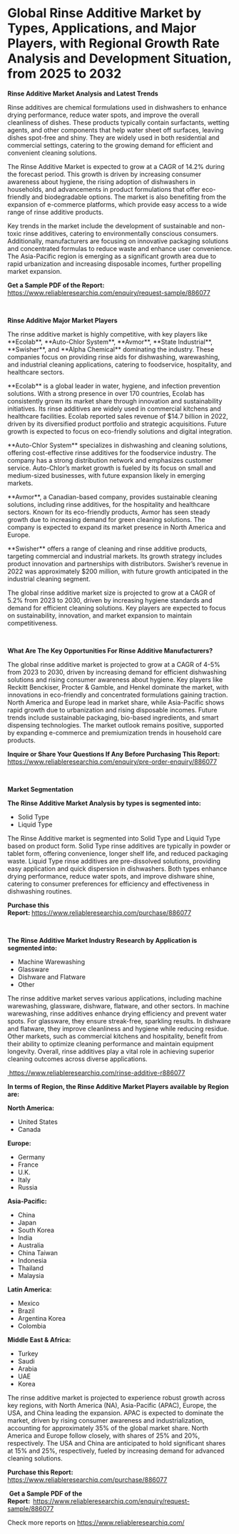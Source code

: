 <p><h1>Global Rinse Additive Market by Types, Applications, and Major Players, with Regional Growth Rate Analysis and Development Situation, from 2025 to 2032</h1></p><p><strong>Rinse Additive Market Analysis and Latest Trends</strong></p>
<p><p>Rinse additives are chemical formulations used in dishwashers to enhance drying performance, reduce water spots, and improve the overall cleanliness of dishes. These products typically contain surfactants, wetting agents, and other components that help water sheet off surfaces, leaving dishes spot-free and shiny. They are widely used in both residential and commercial settings, catering to the growing demand for efficient and convenient cleaning solutions.</p><p>The Rinse Additive Market is expected to grow at a CAGR of 14.2% during the forecast period. This growth is driven by increasing consumer awareness about hygiene, the rising adoption of dishwashers in households, and advancements in product formulations that offer eco-friendly and biodegradable options. The market is also benefiting from the expansion of e-commerce platforms, which provide easy access to a wide range of rinse additive products.</p><p>Key trends in the market include the development of sustainable and non-toxic rinse additives, catering to environmentally conscious consumers. Additionally, manufacturers are focusing on innovative packaging solutions and concentrated formulas to reduce waste and enhance user convenience. The Asia-Pacific region is emerging as a significant growth area due to rapid urbanization and increasing disposable incomes, further propelling market expansion.</p></p>
<p><strong>Get a Sample PDF of the Report:&nbsp;</strong> <a href="https://www.reliableresearchiq.com/enquiry/request-sample/886077?utm_campaign=2142&utm_medium=2&utm_source=Github&utm_content=ia&utm_term=26012025&utm_id=rinse-additive">https://www.reliableresearchiq.com/enquiry/request-sample/886077</a></p>
<p>&nbsp;</p>
<p><strong>Rinse Additive Major Market Players</strong></p>
<p><p>The rinse additive market is highly competitive, with key players like **Ecolab**, **Auto-Chlor System**, **Avmor**, **State Industrial**, **Swisher**, and **Alpha Chemical** dominating the industry. These companies focus on providing rinse aids for dishwashing, warewashing, and industrial cleaning applications, catering to foodservice, hospitality, and healthcare sectors.</p><p>**Ecolab** is a global leader in water, hygiene, and infection prevention solutions. With a strong presence in over 170 countries, Ecolab has consistently grown its market share through innovation and sustainability initiatives. Its rinse additives are widely used in commercial kitchens and healthcare facilities. Ecolab reported sales revenue of $14.7 billion in 2022, driven by its diversified product portfolio and strategic acquisitions. Future growth is expected to focus on eco-friendly solutions and digital integration.</p><p>**Auto-Chlor System** specializes in dishwashing and cleaning solutions, offering cost-effective rinse additives for the foodservice industry. The company has a strong distribution network and emphasizes customer service. Auto-Chlor’s market growth is fueled by its focus on small and medium-sized businesses, with future expansion likely in emerging markets.</p><p>**Avmor**, a Canadian-based company, provides sustainable cleaning solutions, including rinse additives, for the hospitality and healthcare sectors. Known for its eco-friendly products, Avmor has seen steady growth due to increasing demand for green cleaning solutions. The company is expected to expand its market presence in North America and Europe.</p><p>**Swisher** offers a range of cleaning and rinse additive products, targeting commercial and industrial markets. Its growth strategy includes product innovation and partnerships with distributors. Swisher’s revenue in 2022 was approximately $200 million, with future growth anticipated in the industrial cleaning segment.</p><p>The global rinse additive market size is projected to grow at a CAGR of 5.2% from 2023 to 2030, driven by increasing hygiene standards and demand for efficient cleaning solutions. Key players are expected to focus on sustainability, innovation, and market expansion to maintain competitiveness.</p></p>
<p>&nbsp;</p>
<p><strong>What Are The Key Opportunities For Rinse Additive Manufacturers?</strong></p>
<p><p>The global rinse additive market is projected to grow at a CAGR of 4-5% from 2023 to 2030, driven by increasing demand for efficient dishwashing solutions and rising consumer awareness about hygiene. Key players like Reckitt Benckiser, Procter & Gamble, and Henkel dominate the market, with innovations in eco-friendly and concentrated formulations gaining traction. North America and Europe lead in market share, while Asia-Pacific shows rapid growth due to urbanization and rising disposable incomes. Future trends include sustainable packaging, bio-based ingredients, and smart dispensing technologies. The market outlook remains positive, supported by expanding e-commerce and premiumization trends in household care products.</p></p>
<p><strong>Inquire or Share Your Questions If Any Before Purchasing This Report:</strong> <a href="https://www.reliableresearchiq.com/enquiry/pre-order-enquiry/886077?utm_campaign=2142&utm_medium=2&utm_source=Github&utm_content=ia&utm_term=26012025&utm_id=rinse-additive">https://www.reliableresearchiq.com/enquiry/pre-order-enquiry/886077</a></p>
<p>&nbsp;</p>
<p><strong>Market Segmentation</strong></p>
<p><strong>The Rinse Additive Market Analysis by types is segmented into:</strong></p>
<p><ul><li>Solid Type</li><li>Liquid Type</li></ul></p>
<p><p>The Rinse Additive market is segmented into Solid Type and Liquid Type based on product form. Solid Type rinse additives are typically in powder or tablet form, offering convenience, longer shelf life, and reduced packaging waste. Liquid Type rinse additives are pre-dissolved solutions, providing easy application and quick dispersion in dishwashers. Both types enhance drying performance, reduce water spots, and improve dishware shine, catering to consumer preferences for efficiency and effectiveness in dishwashing routines.</p></p>
<p><strong>Purchase this Report:&nbsp;</strong><a href="https://www.reliableresearchiq.com/purchase/886077?utm_campaign=2142&utm_medium=2&utm_source=Github&utm_content=ia&utm_term=26012025&utm_id=rinse-additive">https://www.reliableresearchiq.com/purchase/886077</a></p>
<p>&nbsp;</p>
<p><strong>The Rinse Additive Market Industry Research by Application is segmented into:</strong></p>
<p><ul><li>Machine Warewashing</li><li>Glassware</li><li>Dishware and Flatware</li><li>Other</li></ul></p>
<p><p>The rinse additive market serves various applications, including machine warewashing, glassware, dishware, flatware, and other sectors. In machine warewashing, rinse additives enhance drying efficiency and prevent water spots. For glassware, they ensure streak-free, sparkling results. In dishware and flatware, they improve cleanliness and hygiene while reducing residue. Other markets, such as commercial kitchens and hospitality, benefit from their ability to optimize cleaning performance and maintain equipment longevity. Overall, rinse additives play a vital role in achieving superior cleaning outcomes across diverse applications.</p></p>
<p><a href="https://www.reliableresearchiq.com/rinse-additive-r886077?utm_campaign=2142&utm_medium=2&utm_source=Github&utm_content=ia&utm_term=26012025&utm_id=rinse-additive">&nbsp;https://www.reliableresearchiq.com/rinse-additive-r886077</a></p>
<p><strong>In terms of Region, the Rinse Additive Market Players available by Region are:</strong></p>
<p>
    <p> <strong> North America: </strong>
        <ul>
            <li>United States</li>
            <li>Canada</li>
        </ul>
        </p> 
    <p> <strong> Europe: </strong>
        <ul>
            <li>Germany</li>
            <li>France</li>
            <li>U.K.</li>
            <li>Italy</li>
            <li>Russia</li>
        </ul>
        </p> 
    <p> <strong> Asia-Pacific: </strong>
        <ul>
            <li>China</li>
            <li>Japan</li>
            <li>South Korea</li>
            <li>India</li>
            <li>Australia</li>
            <li>China Taiwan</li>
            <li>Indonesia</li>
            <li>Thailand</li>
            <li>Malaysia</li>
        </ul>
        </p> 
    <p> <strong> Latin America: </strong>
        <ul>
            <li>Mexico</li>
            <li>Brazil</li>
            <li>Argentina Korea</li>
            <li>Colombia</li>
        </ul>
        </p> 
    <p> <strong> Middle East & Africa: </strong>
        <ul>
            <li>Turkey</li>
            <li>Saudi</li>
            <li>Arabia</li>
            <li>UAE</li>
            <li>Korea</li>
        </ul>
    </p>
    </p>
<p><p>The rinse additive market is projected to experience robust growth across key regions, with North America (NA), Asia-Pacific (APAC), Europe, the USA, and China leading the expansion. APAC is expected to dominate the market, driven by rising consumer awareness and industrialization, accounting for approximately 35% of the global market share. North America and Europe follow closely, with shares of 25% and 20%, respectively. The USA and China are anticipated to hold significant shares at 15% and 25%, respectively, fueled by increasing demand for advanced cleaning solutions.</p></p>
<p><strong>Purchase this Report: </strong><a href="https://www.reliableresearchiq.com/purchase/886077?utm_campaign=2142&utm_medium=2&utm_source=Github&utm_content=ia&utm_term=26012025&utm_id=rinse-additive">https://www.reliableresearchiq.com/purchase/886077</a></p>
<p>&nbsp;<strong>Get a Sample PDF of the Report:&nbsp;&nbsp;</strong><a href="https://www.reliableresearchiq.com/enquiry/request-sample/886077?utm_campaign=2142&utm_medium=2&utm_source=Github&utm_content=ia&utm_term=26012025&utm_id=rinse-additive">https://www.reliableresearchiq.com/enquiry/request-sample/886077</a></p>
<p><strong></strong></p>
<p>Check more reports on <a href="https://www.reliableresearchiq.com/?utm_campaign=2142&utm_medium=2&utm_source=Github&utm_content=ia&utm_term=26012025&utm_id=rinse-additive">https://www.reliableresearchiq.com/</a></p>
